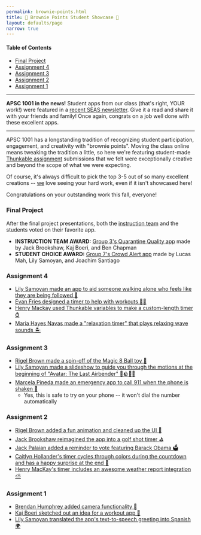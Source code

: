 ```yaml
---
permalink: brownie-points.html
title: 👑 Brownie Points Student Showcase 👑
layout: defaults/page
narrow: true
---
```


#### Table of Contents
- [Final Project](#final-project)
- [Assignment 4](#assignment-4)
- [Assignment 3](#assignment-3)
- [Assignment 2](#assignment-2)
- [Assignment 1](#assignment-1)

<a name="headers"/>

<hr>

**APSC 1001 in the news!** Student apps from our class (that's right, YOUR work!) were featured in a <a href="https://www.seas.gwu.edu/seas-students-create-apps-promote-social-awareness-during-covid-19" target="_blank">recent SEAS newsletter</a>. Give it a read and share it with your friends and family! Once again, congrats on a job well done with these excellent apps.

<hr>

APSC 1001 has a longstanding tradition of recognizing student participation, engagement, and creativity with "brownie points". Moving the class online means tweaking the tradition a little, so here we're featuring student-made [Thunkable assignment](list/assignments.html) submissions that we felt were exceptionally creative and beyond the scope of what we were expecting.

Of course, it's always difficult to pick the top 3-5 out of so many excellent creations -- [we](/contact.html) love seeing your hard work, even if it isn't showcased here!

Congratulations on your outstanding work this fall, everyone!

### Final Project

After the final project presentations, both the [instruction team](/contact.html) and the students voted on their favorite app.

- **INSTRUCTION TEAM AWARD:** <a href="https://x.thunkable.com/projectPage/5fc9459da34a4a001313768a" target="_blank">Group 3's Quarantine Quality app</a> made by Jack Brookshaw, Kaj Boeri, and Ben Chapman
- **STUDENT CHOICE AWARD:** <a href="https://x.thunkable.com/projectPage/5fc9462642f6870012dae087" target="_blank">Group 7's Crowd Alert app</a> made by Lucas Mah, Lily Samoyan, and Joachim Santiago

### Assignment 4
- <a href="https://x.thunkable.com/projectPage/5fb5db1a013fb000110ac7a9" target="_blank">Lily Samoyan made an app to aid someone walking alone who feels like they are being followed 🔔</a>
- <a href="https://x.thunkable.com/projectPage/5fb5dcf264d1900011cd6993" target="_blank">Evan Fries designed a timer to help with workouts 🏋️‍♀️</a>
- <a href="https://x.thunkable.com/projectPage/5fb5df970f85e50011586bfe" target="_blank">Henry Mackay used Thunkable variables to make a custom-length timer ⌚</a>
- <a href="https://x.thunkable.com/projectPage/5fb5dfc156167b0012c49cc3" target="_blank">Maria Hayes Navas made a "relaxation timer" that plays relaxing wave sounds 🏝</a>

### Assignment 3
- <a href="https://x.thunkable.com/projectPage/5faad3bc84c67914f3f89e7f" target="_blank">Rigel Brown made a spin-off of the Magic 8 Ball toy 🎱</a>
- <a href="https://x.thunkable.com/projectPage/5faad42eca43540012a0def9" target="_blank">Lily Samoyan made a slideshow to guide you through the motions at the beginning of "Avatar: The Last Airbender" 🌊🪨🔥💨</a>
- <a href="https://x.thunkable.com/projectPage/5faad81565eb77116c91c72e" target="_blank">Marcela Pineda made an emergency app to call 911 when the phone is shaken 🚨</a>
    - Yes, this is safe to try on your phone -- it won't dial the number automatically
    
### Assignment 2
- <a href="https://x.thunkable.com/projectPage/5f97282932b3930011b5a139" target="_blank">Rigel Brown added a fun animation and cleaned up the UI 📱</a>
- <a href="https://x.thunkable.com/projectPage/5f9728d41322700011b01a6f" target="_blank">Jack Brookshaw reimagined the app into a golf shot timer ⛳</a>
- <a href="https://x.thunkable.com/projectPage/5f972944c106cc001199ce6b" target="_blank">Jack Palaian added a reminder to vote featuring Barack Obama 🗳</a>
- <a href="https://x.thunkable.com/projectPage/5f972acfd41f0f00117706da" target="_blank">Caitlyn Hollander's timer cycles through colors during the countdown and has a happy surprise at the end 🎨</a>
- <a href="https://x.thunkable.com/projectPage/5fad84f354b28320f1ec1237" target="_blank">Henry MacKay's timer includes an awesome weather report integration ⛅</a>

### Assignment 1
- <a href="https://x.thunkable.com/projectPage/5f8a000723e62b001366e710" target="_blank">Brendan Humphrey added camera functionality 📸</a>
- <a href="https://x.thunkable.com/projectPage/5f8a02f10db58e00118223fd" target="_blank">Kaj Boeri sketched out an idea for a workout app 💪</a>
- <a href="https://x.thunkable.com/projectPage/5f89fac95573560011858019" target="_blank">Lily Samoyan translated the app's text-to-speech greeting into Spanish 🌍</a>
